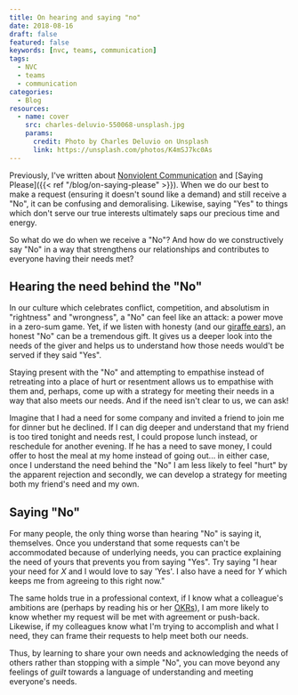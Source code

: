 ```yaml
---
title: On hearing and saying "no"
date: 2018-08-16
draft: false
featured: false
keywords: [nvc, teams, communication]
tags:
  - NVC
  - teams
  - communication
categories:
  - Blog  
resources:
  - name: cover
    src: charles-deluvio-550068-unsplash.jpg
    params:
      credit: Photo by Charles Deluvio on Unsplash
      link: https://unsplash.com/photos/K4mSJ7kc0As
---
```


Previously, I've written about [Nonviolent Communication](/blog/nvc) and [Saying Please]({{< ref "/blog/on-saying-please" >}}). When we do our best to make a request (ensuring it doesn't sound like a demand) and still receive a "No", it can be confusing and demoralising. Likewise, saying "Yes" to things which don't serve our true interests ultimately saps our precious time and energy.

So what do we do when we receive a "No"? And how do we constructively say "No" in a way that strengthens our relationships and contributes to everyone having their needs met?

## Hearing the need behind the "No"
In our culture which celebrates conflict, competition, and absolutism in "rightness" and "wrongness", a "No" can feel like an attack: a power move in a zero-sum game. Yet, if we listen with honesty (and our [giraffe ears](/blog/nvc)), an honest "No" can be a tremendous gift. It gives us a deeper look into the needs of the giver and helps us to understand how those needs would't be served if they said "Yes".

Staying present with the "No" and attempting to empathise instead of retreating into a place of hurt or resentment allows us to empathise with them and, perhaps, come up with a strategy for meeting their needs in a way that also meets our needs. And if the need isn't clear to us, we can ask! 

Imagine that I had a need for some company and invited a friend to join me for dinner but he declined. If I can dig deeper and understand that my friend is too tired tonight and needs rest, I could propose lunch instead, or reschedule for another evening. If he has a need to save money, I could offer to host the meal at my home instead of going out... in either case, once I understand the need behind the "No" I am less likely to feel "hurt" by the apparent rejection and secondly, we can develop a strategy for meeting both my friend's need and my own.


## Saying "No"
For many people, the only thing worse than hearing "No" is saying it, themselves. Once you understand that some requests can't be accommodated because of underlying needs, you can practice explaining the need of yours that prevents you from saying "Yes". Try saying "I hear your need for _X_ and I would love to say 'Yes'. I also have a need for _Y_ which keeps me from agreeing to this right now." 


The same holds true in a professional context, if I know what a colleague's ambitions are (perhaps by reading his or her [OKRs](/blog/okrs)), I am more likely to know whether my request will be met with agreement or push-back. Likewise, if my colleagues know what I'm trying to accomplish and what I need, they can frame their requests to help meet both our needs.

Thus, by learning to share your own needs and acknowledging the needs of others rather than stopping with a simple "No", you can move beyond any feelings of _guilt_ towards a language of understanding and meeting everyone's needs.
